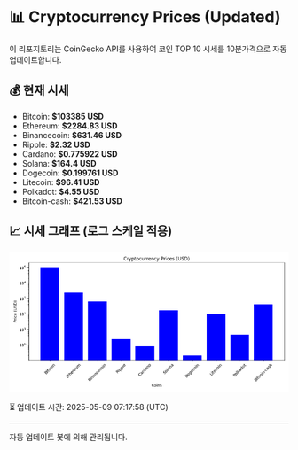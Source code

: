 
# 📊 Cryptocurrency Prices (Updated)

이 리포지토리는 CoinGecko API를 사용하여 코인 TOP 10 시세를 10분가격으로 자동 업데이트합니다.

## 💰 현재 시세
- Bitcoin: **$103385 USD**
- Ethereum: **$2284.83 USD**
- Binancecoin: **$631.46 USD**
- Ripple: **$2.32 USD**
- Cardano: **$0.775922 USD**
- Solana: **$164.4 USD**
- Dogecoin: **$0.199761 USD**
- Litecoin: **$96.41 USD**
- Polkadot: **$4.55 USD**
- Bitcoin-cash: **$421.53 USD**

## 📈 시세 그래프 (로그 스케일 적용)
![Crypto Prices](crypto_prices.png)

⏳ 업데이트 시간: 2025-05-09 07:17:58 (UTC)

---
자동 업데이트 봇에 의해 관리됩니다.
